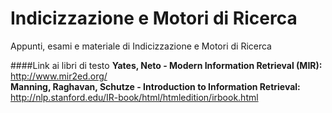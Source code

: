 # Indicizzazione e Motori di Ricerca

Appunti, esami e materiale di Indicizzazione e Motori di Ricerca

####Link ai libri di testo
**Yates, Neto - Modern Information Retrieval (MIR):** http://www.mir2ed.org/   
**Manning, Raghavan, Schutze - Introduction to Information Retrieval:** http://nlp.stanford.edu/IR-book/html/htmledition/irbook.html